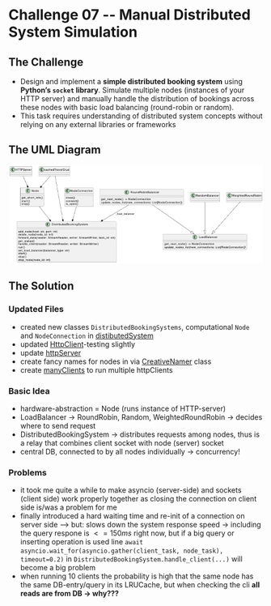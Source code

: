 # Challenge 07 -- Manual Distributed System Simulation

## The Challenge

- Design and implement a **simple distributed booking system** using **Python’s `socket` library**. Simulate multiple nodes (instances of your HTTP server) and manually handle the distribution of bookings across these nodes with basic load balancing (round-robin or random).
- This task requires understanding of distributed system concepts without relying on any external libraries or frameworks

## The UML Diagram

![](./images/07-distributedSystem.png)

## The Solution

### Updated Files

- created new classes `DistributedBookingSystems`, computational `Node` and `NodeConnection` in [distibutedSystem](../app/controller/distibutedSystem.py)
- updated [HttpClient](../app/controller/httpClient.py)-testing slightly 
- update [httpServer](../app/controller/httpServer.py)
- create fancy names for nodes in via [CreativeNamer](../app/controller/names.py) class
- create [manyClients](../app/controller/manyClients.py) to run multiple httpClients

### Basic Idea

- hardware-abstraction = Node (runs instance of HTTP-server)
- LoadBalancer -> RoundRobin, Random, WeightedRoundRobin -> decides where to send request
- DistributedBookingSystem -> distributes requests among nodes, thus is a relay that combines client socket with node (server) socket
- central DB, connected to by all nodes individually -> concurrency!

### Problems

- it took me quite a while to make asyncio (server-side) and sockets (client side) work properly together as closing the connection on client side is/was a problem for me
- finally introduced a hard waiting time and re-init of a connection on server side --> but: slows down the system response speed -> including the query respone is $<=150ms$ right now, but if a big query or inserting operation is used line `await asyncio.wait_for(asyncio.gather(client_task, node_task), timeout=0.2)` in `DistributedBookingSystem.handle_client(...)` will become a big problem
- when running 10 clients the probability is high that the same node has the same DB-entry/query in its LRUCache, but when checking the cli **all reads are from DB -> why???**
